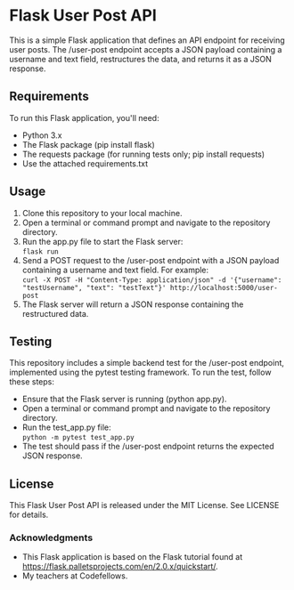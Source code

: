 # Flask User Post API

This is a simple Flask application that defines an API endpoint for receiving user posts. The /user-post endpoint accepts a JSON payload containing a username and text field, restructures the data, and returns it as a JSON response.

## Requirements

To run this Flask application, you'll need:

- Python 3.x
- The Flask package (pip install flask)
- The requests package (for running tests only; pip install requests)
- Use the attached requirements.txt

## Usage

1. Clone this repository to your local machine.
2. Open a terminal or command prompt and navigate to the repository directory.
3. Run the app.py file to start the Flask server:  
    `flask run`
4. Send a POST request to the /user-post endpoint with a JSON payload containing a username and text field. For example:  
    `curl -X POST -H "Content-Type: application/json" -d '{"username": "testUsername", "text": "testText"}' http://localhost:5000/user-post`
5. The Flask server will return a JSON response containing the restructured data.

## Testing

This repository includes a simple backend test for the /user-post endpoint, implemented using the pytest testing framework. To run the test, follow these steps:

- Ensure that the Flask server is running (python app.py).
- Open a terminal or command prompt and navigate to the repository directory.
- Run the test_app.py file:  
    `python -m pytest test_app.py`
- The test should pass if the /user-post endpoint returns the expected JSON response.

## License

This Flask User Post API is released under the MIT License. See LICENSE for details.

### Acknowledgments

- This Flask application is based on the Flask tutorial found at https://flask.palletsprojects.com/en/2.0.x/quickstart/.
- My teachers at Codefellows.
